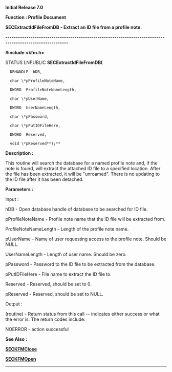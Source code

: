




<!--
 /\* Font Definitions \*/
 @font-face
 {font-family:Helv;
 panose-1:2 11 6 4 2 2 2 3 2 4;}
@font-face
 {font-family:"Cambria Math";
 panose-1:2 4 5 3 5 4 6 3 2 4;}
 /\* Style Definitions \*/
 p.MsoNormal, li.MsoNormal, div.MsoNormal
 {margin-top:0cm;
 margin-right:0cm;
 margin-bottom:8.0pt;
 margin-left:0cm;
 line-height:107%;
 font-size:11.0pt;
 font-family:"Calibri",sans-serif;}
.MsoChpDefault
 {font-size:11.0pt;}
.MsoPapDefault
 {margin-bottom:8.0pt;
 line-height:107%;}
 /\* Page Definitions \*/
 @page WordSection1
 {size:612.0pt 792.0pt;
 margin:72.0pt 72.0pt 72.0pt 72.0pt;}
div.WordSection1
 {page:WordSection1;}
-->




**Initial Release 7.0**



**Function : Profile Document**



**SECExtractIdFileFromDB** **- Extract
an ID file from a profile note.**


**----------------------------------------------------------------------------------------------------------**



**#include <kfm.h>**



STATUS
LNPUBLIC **SECExtractIdFileFromDB(**  

      DBHANDLE  hDB,  

      char \*pProfileNoteName,  

      DWORD  ProfileNoteNameLength,  

      char \*pUserName,  

      DWORD  UserNameLength,  

      char \*pPassword,  

      char \*pPutIDFileHere,  

      DWORD  Reserved,  

      void \*pReserved**);**



**Description :**



This routine
will search the database for a named profile note and, if the note is found,
will extract the attached ID file to a specified location.  After the file has
been extracted, it will be "unroamed".  There is no updating to the
ID file after it has been detached. 


 


**Parameters :**



Input :  

hDB  -  Open database handle of database to be searched for ID file.  

  

pProfileNoteName  -  Profile note name that the ID file will be extracted from.  

  

ProfileNoteNameLength  -  Length of the profile note name.  

  

pUserName  -  Name of user requesting access to the profile note.  Should be
NULL.  

  

UserNameLength  -  Length of user name.  Should be zero.  

  

pPassword  -  Password to the ID file to be extracted from the database.  

  

pPutIDFileHere  -  File name to extract the ID file to.  

  

Reserved  -  Reserved, should be set to 0.  

  

pReserved  -  Reserved, should be set to NULL.  

  




Output :  

(routine)  -  Return status from this call -- indicates either success or what
the error is.   The return codes include:  

  

NOERROR - action successful  

  

  




 **See Also :**


**[SECKFMClose](SECKFMClose.md)**


**[SECKFMOpen](SECKFMOpen.md)**



----------------------------------------------------------------------------------------------------------


 





